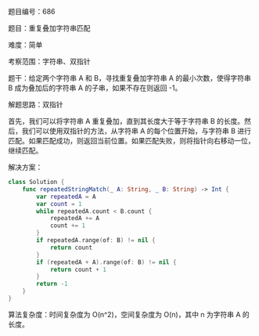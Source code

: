 题目编号：686

题目：重复叠加字符串匹配

难度：简单

考察范围：字符串、双指针

题干：给定两个字符串 A 和 B，寻找重复叠加字符串 A 的最小次数，使得字符串 B 成为叠加后的字符串 A 的子串，如果不存在则返回 -1。

解题思路：双指针

首先，我们可以将字符串 A 重复叠加，直到其长度大于等于字符串 B 的长度。然后，我们可以使用双指针的方法，从字符串 A 的每个位置开始，与字符串 B 进行匹配。如果匹配成功，则返回当前位置。如果匹配失败，则将指针向右移动一位，继续匹配。

解决方案：

```swift
class Solution {
    func repeatedStringMatch(_ A: String, _ B: String) -> Int {
        var repeatedA = A
        var count = 1
        while repeatedA.count < B.count {
            repeatedA += A
            count += 1
        }
        if repeatedA.range(of: B) != nil {
            return count
        }
        if (repeatedA + A).range(of: B) != nil {
            return count + 1
        }
        return -1
    }
}
```

算法复杂度：时间复杂度为 O(n^2)，空间复杂度为 O(n)，其中 n 为字符串 A 的长度。